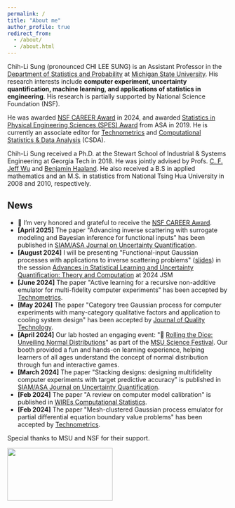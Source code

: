 ```yaml
---
permalink: /
title: "About me"
author_profile: true
redirect_from: 
  - /about/
  - /about.html
---
```

Chih-Li Sung (pronounced CHI LEE SUNG) is an Assistant Professor in the [Department of Statistics and Probability](https://stt.natsci.msu.edu/) at [Michigan State University](https://msu.edu/). His research interests include **computer experiment, uncertainty quantification, machine learning, and applications of statistics in engineering**. His research is partially supported by National Science Foundation (NSF).


He was awarded [NSF CAREER Award](https://www.nsf.gov/awardsearch/showAward?AWD_ID=2338018) in 2024, and awarded [Statistics in Physical Engineering Sciences (SPES) Award](https://www.amstat.org/your-career/awards/statistics-in-physical-engineering-sciences-award) from ASA in 2019. He is currently an associate editor for [Technometrics](https://www.tandfonline.com/toc/utch20/current) and [Computational Statistics & Data Analysis](https://www.sciencedirect.com/journal/computational-statistics-and-data-analysis) (CSDA). 

Chih-Li Sung received a Ph.D. at the Stewart School of Industrial & Systems Engineering at Georgia Tech in 2018. He was jointly advised by Profs. [C. F. Jeff Wu](https://www2.isye.gatech.edu/~jeffwu/) and [Benjamin Haaland](https://medicine.utah.edu/faculty/mddetail/u6012617). He also received a B.S in applied mathematics and an M.S. in statistics from National Tsing Hua University in 2008 and 2010, respectively. 

News 
------

* 📌 I’m very honored and grateful to receive the [NSF CAREER Award](https://stt.natsci.msu.edu/news/chih-li-sung-receives-nsf-career-award.aspx). 
* **[April 2025]** The paper "Advancing inverse scattering with surrogate modeling and Bayesian inference for functional inputs" has been published in [SIAM/ASA Journal on Uncertainty Quantification](https://epubs.siam.org/eprint/ETYITG66UTVINZYEDSB6/full).
* **[August 2024]** I will be presenting "Functional-input Gaussian processes with applications to inverse scattering problems" ([slides](https://chihli.github.io/files/FIGP_2024JSM.pdf)) in the session [Advances in Statistical Learning and Uncertainty Quantification: Theory and Computation](https://ww3.aievolution.com/JSMAnnual2024/index.cfm?do=ev.viewEv&ev=2139) at 2024 JSM
* **[June 2024]** The paper "Active learning for a recursive non-additive emulator for multi-fidelity computer experiments" has been accepted by [Technometrics](https://doi.org/10.1080/00401706.2024.2376173).
* **[May 2024]** The paper "Category tree Gaussian process for computer experiments with many-category qualitative factors and application to cooling system design" has been accepted by [Journal of Quality Technology](https://doi.org/10.1080/00224065.2024.2359431).
* **[April 2024]** Our lab hosted an engaging event: "🎲 [Rolling the Dice: Unveiling Normal Distributions](https://sciencefestival.msu.edu/Event/View/129)" as part of the [MSU Science Festival](https://sciencefestival.msu.edu/). Our booth provided a fun and hands-on learning experience, helping learners of all ages understand the concept of normal distribution through fun and interactive games. 
* **[March 2024]** The paper "Stacking designs: designing multifidelity computer experiments with target predictive accuracy" is published in [SIAM/ASA Journal on Uncertainty Quantification](https://epubs.siam.org/doi/full/10.1137/22M1532007). 
* **[Feb 2024]** The paper "A review on computer model calibration" is published in [WIREs Computational Statistics](https://doi.org/10.1002/wics.1645). 
* **[Feb 2024]** The paper "Mesh-clustered Gaussian process emulator for partial differential equation boundary value problems" has been accepted by [Technometrics](https://doi.org/10.1080/00401706.2024.2320211). 


Special thanks to MSU and NSF for their support.

<img src='/images/MSUNSF.png' width="240" height="120" style="float:left">
